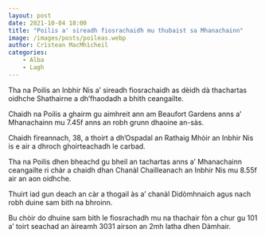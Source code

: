```yaml
---
layout: post
date: 2021-10-04 18:00
title: "Poilis a' sireadh fiosrachaidh mu thubaist sa Mhanachainn"
image: /images/posts/poileas.webp
author: Crìstean MacMhìcheil
categories:
    - Alba
    - Lagh
---
```

Tha na Poilis an Inbhir Nis a’ sireadh fiosrachaidh as dèidh dà thachartas oidhche Shathairne a dh’fhaodadh a bhith ceangailte.

Chaidh na Poilis a ghairm gu aimhreit ann am Beaufort Gardens anns a’ Mhanachainn mu 7.45f anns an robh grunn dhaoine an-sàs.

Chaidh fireannach, 38, a thoirt a dh’Ospadal an Rathaig Mhòir an Inbhir Nis is e air a dhroch ghoirteachadh le carbad.

Tha na Poilis dhen bheachd gu bheil an tachartas anns a’ Mhanachainn ceangailte ri chàr a chaidh dhan Chanàl Chailleanach an Inbhir Nis mu 8.55f air an aon oidhche.

Thuirt iad gun deach an càr a thogail às a’ chanàl Didòmhnaich agus nach robh duine sam bith na bhroinn.

Bu chòir do dhuine sam bith le fiosrachadh mu na thachair fòn a chur gu 101 a’ toirt seachad an àireamh 3031 airson an 2mh latha dhen Dàmhair.
